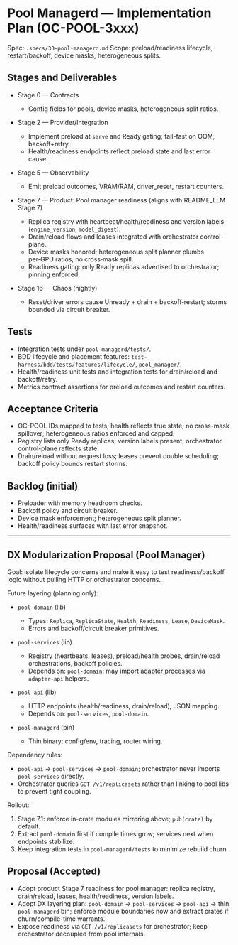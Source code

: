 # Pool Managerd — Implementation Plan (OC-POOL-3xxx)

Spec: `.specs/30-pool-managerd.md`
Scope: preload/readiness lifecycle, restart/backoff, device masks, heterogeneous splits.

## Stages and Deliverables

- Stage 0 — Contracts
  - Config fields for pools, device masks, heterogeneous split ratios.

- Stage 2 — Provider/Integration
  - Implement preload at `serve` and Ready gating; fail-fast on OOM; backoff+retry.
  - Health/readiness endpoints reflect preload state and last error cause.

- Stage 5 — Observability
  - Emit preload outcomes, VRAM/RAM, driver_reset, restart counters.

- Stage 7 — Product: Pool manager readiness (aligns with README_LLM Stage 7)
  - Replica registry with heartbeat/health/readiness and version labels (`engine_version`, `model_digest`).
  - Drain/reload flows and leases integrated with orchestrator control-plane.
  - Device masks honored; heterogeneous split planner plumbs per‑GPU ratios; no cross‑mask spill.
  - Readiness gating: only Ready replicas advertised to orchestrator; pinning enforced.

- Stage 16 — Chaos (nightly)
  - Reset/driver errors cause Unready + drain + backoff‑restart; storms bounded via circuit breaker.

## Tests

- Integration tests under `pool-managerd/tests/`.
- BDD lifecycle and placement features: `test-harness/bdd/tests/features/lifecycle/`, `pool_manager/`.
- Health/readiness unit tests and integration tests for drain/reload and backoff/retry.
- Metrics contract assertions for preload outcomes and restart counters.

## Acceptance Criteria

- OC-POOL IDs mapped to tests; health reflects true state; no cross-mask spillover; heterogeneous ratios enforced and capped.
- Registry lists only Ready replicas; version labels present; orchestrator control-plane reflects state.
- Drain/reload without request loss; leases prevent double scheduling; backoff policy bounds restart storms.

## Backlog (initial)

- Preloader with memory headroom checks.
- Backoff policy and circuit breaker.
- Device mask enforcement; heterogeneous split planner.
- Health/readiness surfaces with last error snapshot.

---

## DX Modularization Proposal (Pool Manager)

Goal: isolate lifecycle concerns and make it easy to test readiness/backoff logic without pulling HTTP or orchestrator concerns.

Future layering (planning only):

- `pool-domain` (lib)
  - Types: `Replica`, `ReplicaState`, `Health`, `Readiness`, `Lease`, `DeviceMask`.
  - Errors and backoff/circuit breaker primitives.

- `pool-services` (lib)
  - Registry (heartbeats, leases), preload/health probes, drain/reload orchestrations, backoff policies.
  - Depends on: `pool-domain`; may import adapter processes via `adapter-api` helpers.

- `pool-api` (lib)
  - HTTP endpoints (health/readiness, drain/reload), JSON mapping.
  - Depends on: `pool-services`, `pool-domain`.

- `pool-managerd` (bin)
  - Thin binary: config/env, tracing, router wiring.

Dependency rules:

- `pool-api` → `pool-services` → `pool-domain`; orchestrator never imports `pool-services` directly.
- Orchestrator queries `GET /v1/replicasets` rather than linking to pool libs to prevent tight coupling.

Rollout:

1) Stage 7.1: enforce in-crate modules mirroring above; `pub(crate)` by default.
2) Extract `pool-domain` first if compile times grow; services next when endpoints stabilize.
3) Keep integration tests in `pool-managerd/tests` to minimize rebuild churn.

## Proposal (Accepted)

- Adopt product Stage 7 readiness for pool manager: replica registry, drain/reload, leases, health/readiness, version labels.
- Adopt DX layering plan: `pool-domain` → `pool-services` → `pool-api` → thin `pool-managerd` bin; enforce module boundaries now and extract crates if churn/compile-time warrants.
- Expose readiness via `GET /v1/replicasets` for orchestrator; keep orchestrator decoupled from pool internals.
